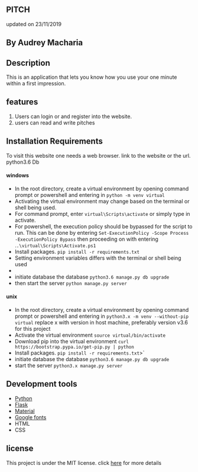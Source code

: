## PITCH
updated on 23/11/2019

## By Audrey Macharia

## Description
This is an application that lets you know how you use your one minute within a first impression.

## features

1. Users can login or and register into the website.
2. users can read and write pitches

## Installation Requirements
To visit this website one needs a web browser.
link to the website or the url.
python3.6
Db

#### windows
* In the root directory, create a virtual environment by opening command prompt or powershell and entering in `python -m venv virtual`
* Activating the virtual environment may change based on the terminal or shell being used.
* For command prompt, enter `virtual\Scripts\activate` or simply type in activate.
* For powershell, the execution policy should be bypassed for the script to run. This can be done by entering `Set-ExecutionPolicy -Scope Process -ExecutionPolicy Bypass` then proceeding on with entering .`.\virtual\Scripts\Activate.ps1`
* Install packages. `pip install -r requirements.txt`
* Setting environment variables differs with the terminal or shell being used
* 
* initiate database the database `python3.6 manage.py db upgrade`
* then start the server `python manage.py server`

#### unix

* In the root directory, create a virtual environment by opening command prompt or powershell and entering in `python3.x -m venv --without-pip virtual` replace x with version in host machine, preferably version v3.6 for this project
* Activate the virtual environment `source virtual/bin/activate`
* Download pip into the virtual environment `curl https://bootstrap.pypa.io/get-pip.py | python`
* Install packages. `pip install -r requirements.txt`>`
* initiate database the database `python3.6 manage.py db upgrade`
* start the server `python3.x manage.py server`

## Development tools
* [Python](https://www.python.org/)
* [Flask](https://palletsprojects.com/p/flask/)
* [Material](https://material.io/)
* [Google fonts](https://fonts.google.com/)
* HTML
* CSS

## license
This project is under the MIT license. click [here](https://github.com/AudreyCherrie/pitch.LICENSE) for more details
